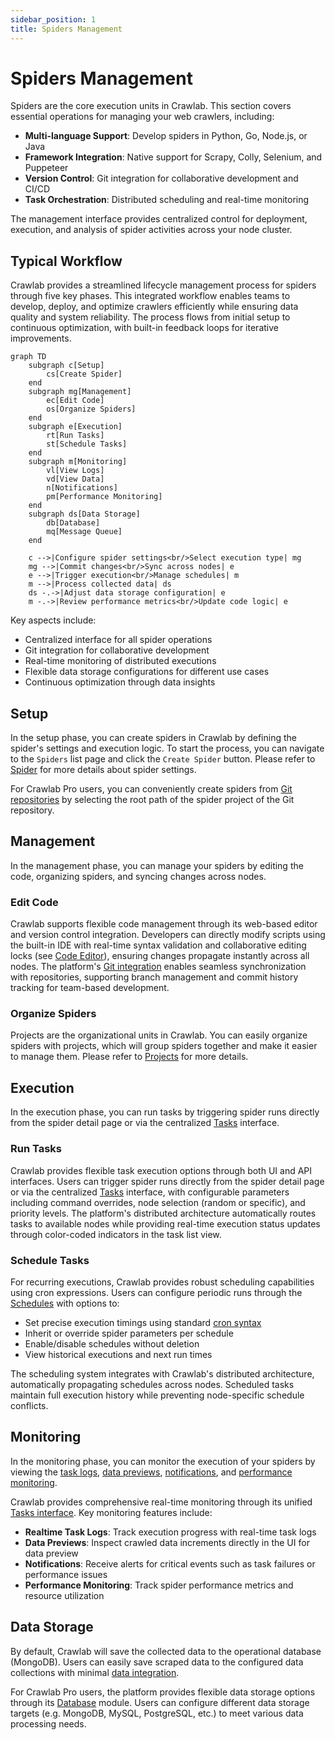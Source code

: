 ```yaml
---
sidebar_position: 1
title: Spiders Management
---
```


# Spiders Management

Spiders are the core execution units in Crawlab. This section covers essential operations for managing your web
crawlers, including:

- **Multi-language Support**: Develop spiders in Python, Go, Node.js, or Java
- **Framework Integration**: Native support for Scrapy, Colly, Selenium, and Puppeteer
- **Version Control**: Git integration for collaborative development and CI/CD
- **Task Orchestration**: Distributed scheduling and real-time monitoring

The management interface provides centralized control for deployment, execution, and analysis of spider activities
across your node cluster.

## Typical Workflow

Crawlab provides a streamlined lifecycle management process for spiders through five key phases. This integrated
workflow enables teams to develop, deploy, and optimize crawlers efficiently while ensuring data quality and system
reliability. The process flows from initial setup to continuous optimization, with built-in feedback loops for iterative
improvements.

```mermaid
graph TD
    subgraph c[Setup]
        cs[Create Spider]
    end
    subgraph mg[Management]
        ec[Edit Code]
        os[Organize Spiders]
    end
    subgraph e[Execution]
        rt[Run Tasks]
        st[Schedule Tasks]
    end
    subgraph m[Monitoring]
        vl[View Logs]
        vd[View Data]
        n[Notifications]
        pm[Performance Monitoring]
    end
    subgraph ds[Data Storage]
        db[Database]
        mq[Message Queue]
    end

    c -->|Configure spider settings<br/>Select execution type| mg
    mg -->|Commit changes<br/>Sync across nodes| e
    e -->|Trigger execution<br/>Manage schedules| m
    m -->|Process collected data| ds
    ds -.->|Adjust data storage configuration| e
    m -.->|Review performance metrics<br/>Update code logic| e
```

Key aspects include:

- Centralized interface for all spider operations
- Git integration for collaborative development
- Real-time monitoring of distributed executions
- Flexible data storage configurations for different use cases
- Continuous optimization through data insights

## Setup

In the setup phase, you can create spiders in Crawlab by defining the spider's settings and execution logic. To start
the process, you can navigate to the `Spiders` list page and click the `Create Spider` button. Please refer to
[Spider](../../concepts/spider/index.md) for more details about spider settings.

For Crawlab Pro users, you can conveniently create spiders from [Git repositories](../version-control/index.md) by
selecting the root path of the spider project of the Git repository.

## Management

In the management phase, you can manage your spiders by editing the code, organizing spiders, and syncing changes across
nodes.

### Edit Code

Crawlab supports flexible code management through its web-based editor and version control integration. Developers
can directly modify scripts using the built-in IDE with real-time syntax validation and collaborative editing locks
(see [Code Editor](../code-editor/index.md)), ensuring changes propagate instantly across all nodes.
The platform's [Git integration](../version-control/index.md) enables seamless synchronization with repositories,
supporting branch management and commit history tracking for team-based development.

### Organize Spiders

Projects are the organizational units in Crawlab. You can easily organize spiders with projects, which will group
spiders together and make it easier to manage them. Please refer to [Projects](../../concepts/project/index.md) for
more details.

## Execution

In the execution phase, you can run tasks by triggering spider runs directly from the spider detail page or via the
centralized [Tasks](../../concepts/task/index.md) interface.

### Run Tasks

Crawlab provides flexible task execution options through both UI and API interfaces. Users can trigger spider runs
directly from the spider detail page or via the centralized [Tasks](../../concepts/task/index.md) interface, with
configurable parameters including command overrides, node selection (random or specific), and priority levels. The
platform's distributed architecture automatically routes tasks to available nodes while providing real-time execution
status updates through color-coded indicators in the task list view.

### Schedule Tasks

For recurring executions, Crawlab provides robust scheduling capabilities using cron expressions. Users can configure
periodic runs through the [Schedules](../../concepts/schedule/index.md) with options to:

- Set precise execution timings using standard [cron syntax](https://en.wikipedia.org/wiki/Cron)
- Inherit or override spider parameters per schedule
- Enable/disable schedules without deletion
- View historical executions and next run times

The scheduling system integrates with Crawlab's distributed architecture, automatically propagating schedules across
nodes. Scheduled tasks maintain full execution history while preventing node-specific schedule conflicts.

## Monitoring

In the monitoring phase, you can monitor the execution of your spiders by viewing the [task logs](../task-logs/index.md),
[data previews](../data-integration/index.mdx#data-preview), [notifications](../notifications/index.md), and
[performance monitoring](../performance-monitoring/index.md).

Crawlab provides comprehensive real-time monitoring through its unified [Tasks interface](../../concepts/task/index.md).
Key monitoring features include:

- **Realtime Task Logs**: Track execution progress with real-time task logs
- **Data Previews**: Inspect crawled data increments directly in the UI for data preview
- **Notifications**: Receive alerts for critical events such as task failures or performance issues
- **Performance Monitoring**: Track spider performance metrics and resource utilization

## Data Storage

By default, Crawlab will save the collected data to the operational database (MongoDB). Users can easily save scraped
data to the configured data collections with minimal [data integration](../data-integration/index.mdx).

For Crawlab Pro users, the platform provides flexible data storage options through its [Database](../database/index.md)
module. Users can configure different data storage targets (e.g. MongoDB, MySQL, PostgreSQL, etc.) to meet various
data processing needs.

